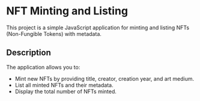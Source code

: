 # NFT Minting and Listing

This project is a simple JavaScript application for minting and listing NFTs (Non-Fungible Tokens) with metadata.

## Description

The application allows you to:
- Mint new NFTs by providing title, creator, creation year, and art medium.
- List all minted NFTs and their metadata.
- Display the total number of NFTs minted.
